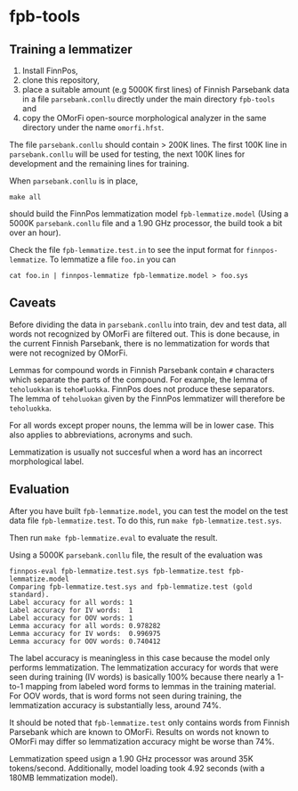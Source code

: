 # fpb-tools

Training a lemmatizer
---------------------

1. Install FinnPos, 
2. clone this repository, 
3. place a suitable amount (e.g 5000K first lines) of Finnish Parsebank data in a file `parsebank.conllu` directly under the main directory `fpb-tools` and
4. copy the OMorFi open-source morphological analyzer in the same directory under the name `omorfi.hfst`. 

The file `parsebank.conllu` should contain > 200K lines. The first 100K line in `parsebank.conllu` will be used for testing, the next 100K lines for development and the remaining lines for training. 

When `parsebank.conllu` is in place, 

`make all` 

should build the FinnPos lemmatization model `fpb-lemmatize.model` (Using a 5000K `parsebank.conllu` file and a 1.90 GHz processor, the build took a bit over an hour). 

Check the file `fpb-lemmatize.test.in` to see the input format for `finnpos-lemmatize`. To lemmatize a file `foo.in` you can

`cat foo.in | finnpos-lemmatize fpb-lemmatize.model > foo.sys`

Caveats
-------

Before dividing the data in `parsebank.conllu` into train, dev and test data, all words not recognized by OMorFi are filtered out. This is done because, in the current Finnish Parsebank, there is no lemmatization for words that were not recognized by OMorFi.

Lemmas for compound words in Finnish Parsebank contain `#` characters which separate the parts of the compound. For example, the lemma of `teholuokkan` is `teho#luokka`. FinnPos does not produce these separators. The lemma of `teholuokan` given by the FinnPos lemmatizer will therefore be `teholuokka`.

For all words except proper nouns, the lemma will be in lower case. This also applies to abbreviations, acronyms and such.

Lemmatization is usually not succesful when a word has an incorrect morphological label.

Evaluation
----------

After you have built `fpb-lemmatize.model`, you can test the model on the test data file `fpb-lemmatize.test`. To do this, run `make fpb-lemmatize.test.sys`.

Then run `make fpb-lemmatize.eval` to evaluate the result.

Using a 5000K `parsebank.conllu` file, the result of the evaluation was

    finnpos-eval fpb-lemmatize.test.sys fpb-lemmatize.test fpb-lemmatize.model
    Comparing fpb-lemmatize.test.sys and fpb-lemmatize.test (gold standard).
    Label accuracy for all words: 1
    Label accuracy for IV words:  1
    Label accuracy for OOV words: 1
    Lemma accuracy for all words: 0.978282
    Lemma accuracy for IV words:  0.996975
    Lemma accuracy for OOV words: 0.740412


The label accuracy is meaningless in this case because the model only performs lemmatization. The lemmatization accuracy for words that were seen during training (IV words) is basically 100% because there nearly a 1-to-1 mapping from labeled word forms to lemmas in the training material. For OOV words, that is word forms not seen during training, the lemmatization accuracy is substantially less, around 74%.

It should be noted that `fpb-lemmatize.test` only contains words from Finnish Parsebank which are known to OMorFi. Results on words not known to OMorFi may differ so lemmatization accuracy might be worse than 74%.

Lemmatization speed usign a 1.90 GHz processor was around 35K tokens/second. Additionally, model loading took 4.92 seconds (with a 180MB lemmatization model).

